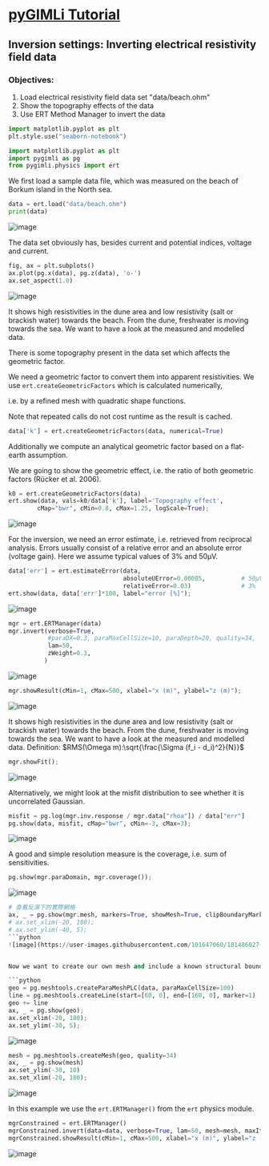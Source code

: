 # [pyGIMLi Tutorial](https://github.com/gimli-org/transform2021)

## Inversion settings: Inverting electrical resistivity field data

### Objectives:
1. Load electrical resistivity field data set "data/beach.ohm"
2. Show the topography effects of the data
3. Use ERT Method Manager to invert the data

```python
import matplotlib.pyplot as plt
plt.style.use("seaborn-notebook")
```
```python
import matplotlib.pyplot as plt
import pygimli as pg
from pygimli.physics import ert 
```
We first load a sample data file, which was measured on the beach of Borkum island in the North sea.

```python
data = ert.load("data/beach.ohm")
print(data)
```
![image](https://user-images.githubusercontent.com/101647060/181452600-2d3a6d89-eaf5-4655-8200-931644101b9d.png)

The data set obviously has, besides current and potential indices, voltage and current.

```python
fig, ax = plt.subplots()
ax.plot(pg.x(data), pg.z(data), 'o-')
ax.set_aspect(1.0)
```
![image](https://user-images.githubusercontent.com/101647060/181452776-3809bcab-feb9-4676-84a3-0972ac932e24.png)

It shows high resistivities in the dune area and low resistivity (salt or brackish water) towards the beach. From the dune, freshwater is moving towards the sea. We want to have a look at the measured and modelled data.

There is some topography present in the data set which affects the geometric factor.

We need a geometric factor to convert them into apparent resistivities. We use ```ert.createGeometricFactors``` which is calculated numerically, 

i.e. by a refined mesh with quadratic shape functions.

Note that repeated calls do not cost runtime as the result is cached.

```python
data['k'] = ert.createGeometricFactors(data, numerical=True)
```
Additionally we compute an analytical geometric factor based on a flat-earth assumption.

We are going to show the geometric effect, i.e. the ratio of both geometric factors (Rücker et al. 2006).
```python
k0 = ert.createGeometricFactors(data)
ert.show(data, vals=k0/data['k'], label='Topography effect',
        cMap="bwr", cMin=0.8, cMax=1.25, logScale=True);
```
![image](https://user-images.githubusercontent.com/101647060/181484535-2dc23179-364c-447e-ae49-3b207067299a.png)

For the inversion, we need an error estimate, i.e. retrieved from reciprocal analysis. 
Errors usually consist of a relative error and an absolute error (voltage gain). Here we assume typical values of 3% and 50µV.

```python
data['err'] = ert.estimateError(data, 
                                absoluteUError=0.00005,          # 50µV
                                relativeError=0.03)              # 3%
ert.show(data, data['err']*100, label="error [%]");
```
![image](https://user-images.githubusercontent.com/101647060/181484901-ccff259f-0bbb-47b7-b13a-00940e5d53c2.png)

```python
mgr = ert.ERTManager(data)
mgr.invert(verbose=True,
           #paraDX=0.3, paraMaxCellSize=10, paraDepth=20, quality=34,
           lam=50, 
           zWeight=0.3,
          )
```

![image](https://user-images.githubusercontent.com/101647060/181485067-a6aca0ac-4d02-4920-bb58-b07411410f6c.png)

```python
mgr.showResult(cMin=1, cMax=500, xlabel="x (m)", ylabel="z (m)");
```
![image](https://user-images.githubusercontent.com/101647060/181485195-e986f5e4-68b9-41a6-be89-e9ea12bdfbd3.png)


It shows high resistivities in the dune area and low resistivity (salt or brackish water) towards the beach. From the dune, freshwater is moving towards the sea. We want to have a look at the measured and modelled data.
Definition: $RMS(\Omega m):\sqrt{\frac{\Sigma (f_i - d_i)^2}{N}}$

```python
mgr.showFit();
```
![image](https://user-images.githubusercontent.com/101647060/181485427-fb27ffb6-a8ad-4d8d-9a05-7a7b7a22fa29.png)

Alternatively, we might look at the misfit distribution to see whether it is uncorrelated Gaussian.

```python
misfit = pg.log(mgr.inv.response / mgr.data["rhoa"]) / data["err"]
pg.show(data, misfit, cMap="bwr", cMin=-3, cMax=3);
```

![image](https://user-images.githubusercontent.com/101647060/181485532-7425be5b-0566-4ec7-aaf5-b4b055173743.png)


A good and simple resolution measure is the coverage, i.e. sum of sensitivities.

```python
pg.show(mgr.paraDomain, mgr.coverage());
```
![image](https://user-images.githubusercontent.com/101647060/181485706-853014d9-656a-4e97-a839-0e20371fa00c.png)

```python
# 查看反演下的實際網格
ax, _ = pg.show(mgr.mesh, markers=True, showMesh=True, clipBoundaryMarkers=True);
# ax.set_xlim(-20, 180);
# ax.set_ylim(-40, 5);
```python
![image](https://user-images.githubusercontent.com/101647060/181486027-95e93926-fa0d-4b50-b11b-0466f83495e0.png)


Now we want to create our own mesh and include a known structural boundary as prior information.

```python
geo = pg.meshtools.createParaMeshPLC(data, paraMaxCellSize=100)
line = pg.meshtools.createLine(start=[60, 0], end=[160, 0], marker=1)
geo += line
ax, _ = pg.show(geo);
ax.set_xlim(-20, 180);
ax.set_ylim(-30, 5);
```
![image](https://user-images.githubusercontent.com/101647060/181486167-c250f19c-a4b1-4cc9-8921-73848984dcd9.png)

```python
mesh = pg.meshtools.createMesh(geo, quality=34)
ax, _ = pg.show(mesh)
ax.set_ylim(-30, 10)
ax.set_xlim(-20, 180);
```
![image](https://user-images.githubusercontent.com/101647060/181486262-350760b1-6aa9-43a8-b318-a324759170c9.png)

In this example we use the ```ert.ERTManager()``` from the ```ert``` physics module.

```python
mgrConstrained = ert.ERTManager()
mgrConstrained.invert(data=data, verbose=True, lam=50, mesh=mesh, maxIter=5)
mgrConstrained.showResult(cMin=1, cMax=500, xlabel="x (m)", ylabel="z (m)");
```
![image](https://user-images.githubusercontent.com/101647060/181486417-4ee9c6b9-abed-480a-8018-7a43b754b87b.png)
